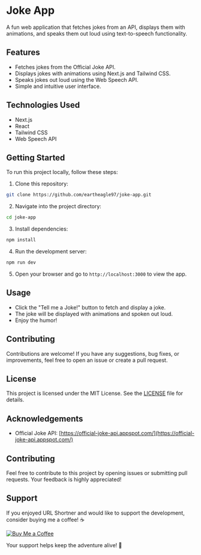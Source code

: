 # Joke App

A fun web application that fetches jokes from an API, displays them with animations, and speaks them out loud using text-to-speech functionality.

## Features

- Fetches jokes from the Official Joke API.
- Displays jokes with animations using Next.js and Tailwind CSS.
- Speaks jokes out loud using the Web Speech API.
- Simple and intuitive user interface.

## Technologies Used

- Next.js
- React
- Tailwind CSS
- Web Speech API

## Getting Started

To run this project locally, follow these steps:

1. Clone this repository:

```bash
git clone https://github.com/eartheagle97/joke-app.git
```

2. Navigate into the project directory:

```bash
cd joke-app
```

3. Install dependencies:

```bash
npm install
```

4. Run the development server:

```bash
npm run dev
```

5. Open your browser and go to `http://localhost:3000` to view the app.

## Usage

- Click the "Tell me a Joke!" button to fetch and display a joke.
- The joke will be displayed with animations and spoken out loud.
- Enjoy the humor!

## Contributing

Contributions are welcome! If you have any suggestions, bug fixes, or improvements, feel free to open an issue or create a pull request.

## License

This project is licensed under the MIT License. See the [LICENSE](LICENSE) file for details.

## Acknowledgements

- Official Joke API: [https://official-joke-api.appspot.com/](https://official-joke-api.appspot.com/)

## Contributing

Feel free to contribute to this project by opening issues or submitting pull requests. Your feedback is highly appreciated!

## Support

If you enjoyed URL Shortner and would like to support the development, consider buying me a coffee! ☕️

[![Buy Me a Coffee](https://camo.githubusercontent.com/12f516d86d600c89a6abd2326256045c27325ad7c8532c0d36772965a4923be0/68747470733a2f2f7777772e6275796d6561636f666665652e636f6d2f6173736574732f696d672f637573746f6d5f696d616765732f6f72616e67655f696d672e706e67)](https://www.buymeacoffee.com/kairavpateu)

Your support helps keep the adventure alive! 🚀
